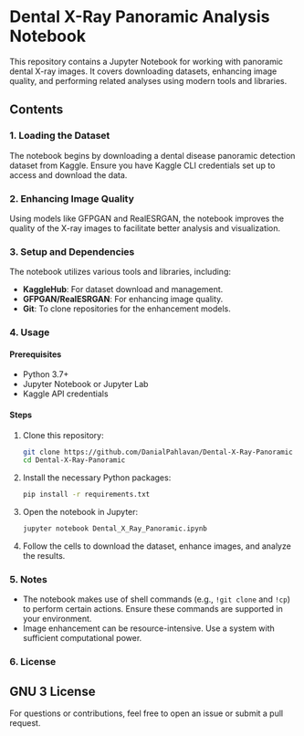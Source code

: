 # Dental X-Ray Panoramic Analysis Notebook

This repository contains a Jupyter Notebook for working with panoramic dental X-ray images. It covers downloading datasets, enhancing image quality, and performing related analyses using modern tools and libraries.

## Contents

### 1. Loading the Dataset
The notebook begins by downloading a dental disease panoramic detection dataset from Kaggle. Ensure you have Kaggle CLI credentials set up to access and download the data.

### 2. Enhancing Image Quality
Using models like GFPGAN and RealESRGAN, the notebook improves the quality of the X-ray images to facilitate better analysis and visualization.

### 3. Setup and Dependencies
The notebook utilizes various tools and libraries, including:
- **KaggleHub**: For dataset download and management.
- **GFPGAN/RealESRGAN**: For enhancing image quality.
- **Git**: To clone repositories for the enhancement models.

### 4. Usage

#### Prerequisites
- Python 3.7+
- Jupyter Notebook or Jupyter Lab
- Kaggle API credentials

#### Steps
1. Clone this repository:
   ```bash
   git clone https://github.com/DanialPahlavan/Dental-X-Ray-Panoramic
   cd Dental-X-Ray-Panoramic
   ```
2. Install the necessary Python packages:
   ```bash
   pip install -r requirements.txt
   ```
3. Open the notebook in Jupyter:
   ```bash
   jupyter notebook Dental_X_Ray_Panoramic.ipynb
   ```
4. Follow the cells to download the dataset, enhance images, and analyze the results.

### 5. Notes
- The notebook makes use of shell commands (e.g., `!git clone` and `!cp`) to perform certain actions. Ensure these commands are supported in your environment.
- Image enhancement can be resource-intensive. Use a system with sufficient computational power.

### 6. License
GNU 3 License
---

For questions or contributions, feel free to open an issue or submit a pull request.

